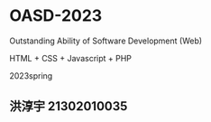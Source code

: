 # OASD-2023
Outstanding Ability of Software Development (Web)

HTML + CSS + Javascript + PHP

2023spring

## 洪淳宇 21302010035
